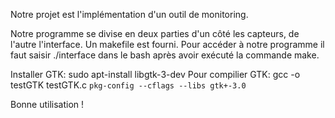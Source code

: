 Notre projet est l'implémentation d'un outil
de monitoring.

Notre programme se divise en deux parties
d'un côté les capteurs, de l'autre l'interface.
Un makefile est fourni. 
Pour accéder à notre programme il faut saisir
./interface dans le bash après avoir exécuté 
la commande make.

Installer GTK: sudo apt-install libgtk-3-dev
Pour compilier GTK: gcc -o testGTK testGTK.c `pkg-config --cflags --libs gtk+-3.0`

Bonne utilisation !
